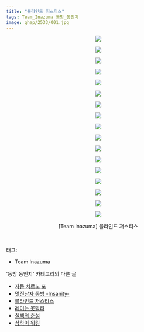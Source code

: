 ```yaml
---
title: "블라인드 저스티스"
tags: Team_Inazuma 동방_동인지
image: ghap/2533/001.jpg
---
```

<div class="article">
<p style="text-align: center; clear: none; float: none;"><img src="{{ site.nasurl }}/ghap/2533/001.jpg"/></p>
<p style="text-align: center; clear: none; float: none;"><img src="{{ site.nasurl }}/ghap/2533/002.jpg"/></p>
<p style="text-align: center; clear: none; float: none;"><img src="{{ site.nasurl }}/ghap/2533/003.jpg"/></p>
<p style="text-align: center; clear: none; float: none;"><img src="{{ site.nasurl }}/ghap/2533/004.jpg"/></p>
<p style="text-align: center; clear: none; float: none;"><img src="{{ site.nasurl }}/ghap/2533/005.jpg"/></p>
<p style="text-align: center; clear: none; float: none;"><img src="{{ site.nasurl }}/ghap/2533/006.jpg"/></p>
<p style="text-align: center; clear: none; float: none;"><img src="{{ site.nasurl }}/ghap/2533/007.jpg"/></p>
<p style="text-align: center; clear: none; float: none;"><img src="{{ site.nasurl }}/ghap/2533/008.jpg"/></p>
<p style="text-align: center; clear: none; float: none;"><img src="{{ site.nasurl }}/ghap/2533/009.jpg"/></p>
<p style="text-align: center; clear: none; float: none;"><img src="{{ site.nasurl }}/ghap/2533/010.jpg"/></p>
<p style="text-align: center; clear: none; float: none;"><img src="{{ site.nasurl }}/ghap/2533/011.jpg"/></p>
<p style="text-align: center; clear: none; float: none;"><img src="{{ site.nasurl }}/ghap/2533/012.jpg"/></p>
<p style="text-align: center; clear: none; float: none;"><img src="{{ site.nasurl }}/ghap/2533/013.jpg"/></p>
<p style="text-align: center; clear: none; float: none;"><img src="{{ site.nasurl }}/ghap/2533/014.jpg"/></p>
<p style="text-align: center; clear: none; float: none;"><img src="{{ site.nasurl }}/ghap/2533/015.jpg"/></p>
<p style="text-align: center; clear: none; float: none;"><img src="{{ site.nasurl }}/ghap/2533/016.jpg"/></p>
<p style="text-align: center; clear: none; float: none;"><img src="{{ site.nasurl }}/ghap/2533/017.jpg"/></p>
<p style="text-align: center; clear: none; float: none;">[Team Inazuma] 블라인드 저스티스</p>
<p><br/></p>
</div><div class="tagTrail">
<p>태그: </p>
<ul>
<li>Team Inazuma</li>
</ul>
</div><div class="another">
<p>'동방 동인지' 카테고리의 다른 글</p>
<ul>
<li><a href="/2016-10-10-ghap_2536">자동 치르노 포</a></li>
<li><a href="/2016-10-10-ghap_2535">멋진남자 동방 -Insanity-</a></li>
<li><a href="/2016-10-10-ghap_2533">블라인드 저스티스</a></li>
<li><a href="/2016-10-10-ghap_2532">레미는 못말려</a></li>
<li><a href="/2016-10-10-ghap_2531">칠색의 춘설</a></li>
<li><a href="/2016-10-10-ghap_2530">샹하이 워킹</a></li>
</ul>
</div><div class="cb_module cb_fluid">
<div class="cb_wrt cb_profile">
</div><!-- commentList close -->
</div>